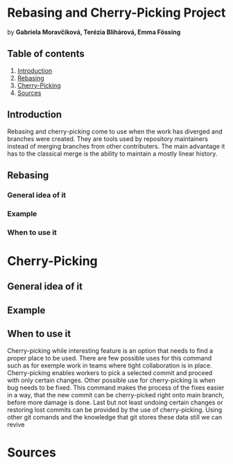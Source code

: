 # Rebasing and Cherry-Picking Project
by **Gabriela Moravčíková, Terézia Blihárová, Emma Fössing**

## Table of contents 
1. [Introduction](#introduction)
2. [Rebasing](#rebasing)   
3. [Cherry-Picking](#cherry-picking)
4. [Sources](#sources)


## Introduction
Rebasing and cherry-picking come to use when the work has diverged and branches were created. They are tools used by repository maintainers instead of merging branches from other contributers. The main advantage it has to the classical merge is the ability to maintain a mostly linear history.

## Rebasing
### General idea of it
### Example
### When to use it 



# Cherry-Picking
## General idea of it
## Example
## When to use it 
Cherry-picking while interesting feature is an option that needs to find a proper place to be used. There are few possible uses for this command such as for exemple work in teams where tight collaboration is in place. Cherry-picking enables workers to pick a selected commit and proceed with only certain changes. 
Other possible use for cherry-picking is when bug needs to be fixed. This command makes the process of the fixes easier in a way, that the new commit can be cherry-picked right onto main branch, before more damage is done.
Last but not least undoing certain changes or restoring lost commits can be provided by the use of cherry-picking. Using other git comands and the knowledge that git stores these data still we can revive 


# Sources
